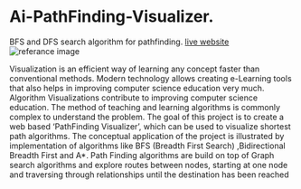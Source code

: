 # Ai-PathFinding-Visualizer.
BFS and DFS search algorithm for pathfinding.
[live website](https://jumailj.github.io/Ai-PathFinding-Visualizer/)
![referance image](https://user-images.githubusercontent.com/22451778/229471442-38f98915-bf32-4ab8-a384-805b2fc496df.PNG)

Visualization is an efficient way of learning any concept faster than conventional methods. Modern technology allows creating e-Learning tools that also helps in improving computer science education very much. Algorithm Visualizations contribute to improving computer science education. The method of teaching and learning algorithms is commonly complex to understand the problem.
The goal of this project is to create a web based ‘PathFinding Visualizer’, which can be used to visualize shortest path algorithms. The conceptual application of the project is illustrated by implementation of algorithms like BFS (Breadth First Search) ,Bidirectional Breadth First and A*. Path Finding algorithms are build on top of Graph search algorithms and explore routes between nodes, starting at one node and traversing through relationships until the destination has been reached
